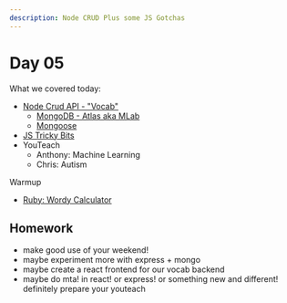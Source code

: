 ```yaml
---
description: Node CRUD Plus some JS Gotchas
---
```


# Day 05

What we covered today:

* [Node Crud API - "Vocab"](https://github.com/wofockham/sei-31/tree/master/13-advanced/vocab/server)
  * [MongoDB - Atlas aka MLab](https://www.mongodb.com/cloud/atlas)
  * [Mongoose](https://mongoosejs.com/)
* [JS Tricky Bits](https://github.com/wofockham/sei-31/tree/master/13-advanced/js-gotchas)
* YouTeach
  * Anthony: Machine Learning
  * Chris: Autism

Warmup

* [Ruby: Wordy Calculator](https://github.com/Yiannimoustakas/sei31-homework/tree/master/warmups/week10/day05_wordy_calculator)

## Homework

* make good use of your weekend!
* maybe experiment more with express + mongo 
* maybe create a react frontend for our vocab backend 
* maybe do mta! in react! or express! or something new and different! definitely prepare your youteach


